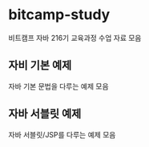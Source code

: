 # bitcamp-study
비트캠프 자바 216기 교육과정 수업 자료 모음

## 자비 기본 예제
자바 기본 문법을 다루는 예제 모음

## 자바 서블릿 예제
자바 서블릿/JSP를 다루는 예제 모음
